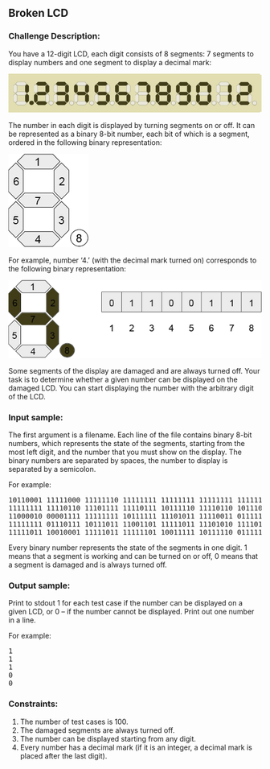 <h2>Broken LCD</h2>

<h3>Challenge Description:</h3>

<p>
    You have a 12-digit LCD, each digit consists of 8 segments: 7 segments to display numbers and one segment to display
    a decimal mark:
</p>

<p>
    <img src="assets/fig-1.png" alt="Figure 1">
</p>

<p>
    The number in each digit is displayed by turning segments on or off. It can be represented as a binary 8-bit number,
    each bit of which is a segment, ordered in the following binary representation:
</p>

<p>
    <img src="assets/fig-2.png" alt="Figure 2">
</p>

<p>
    For example, number &#x2018;4.&#x2019; (with the decimal mark turned on) corresponds to the following binary representation:
</p>

<p>
    <img src="assets/fig-3.png" alt="Figure 3">
</p>

<p>
    Some segments of the display are damaged and are always turned off. Your task is to determine whether a given number
    can be displayed on the damaged LCD. You can start displaying the number with the arbitrary digit of the LCD.
</p>

<h3>Input sample:</h3>

<p>
    The first argument is a filename. Each line of the file contains binary 8-bit numbers, which represents the state of
    the segments, starting from the most left digit, and the number that you must show on the display. The binary
    numbers are separated by spaces, the number to display is separated by a semicolon.
</p>
<p>
    For example:
</p>

<pre class="description-input-output">10110001 11111000 11111110 11111111 11111111 11111111 11111111 11101101 11111111 01111111 11110010 10100111;84.525784
11111111 11110110 11101111 11110111 10111110 11110110 10111011 10100111 11111100 01100100 11111101 01011110;5.57
11000010 00001111 11111111 10111111 11101011 11110011 01111110 11011111 11111111 11111111 11111001 01101110;857.71284
11111111 01110111 10111011 11001101 11111011 11101010 11110100 01001101 11011111 11111010 10010110 10111111;66.92
11111011 10010001 11111011 11111101 10011111 10111110 01111100 11011101 10111001 11111110 11101111 11110110;188.87</pre>

<p>
    Every binary number represents the state of the segments in one digit. 1 means that a segment is working and can be
    turned on or off, 0 means that a segment is damaged and is always turned off.
</p>

<h3>Output sample:</h3>

<p>
    Print to stdout 1 for each test case if the number can be displayed on a given LCD, or 0 &#x2013; if the number cannot be
    displayed. Print out one number in a line.
</p>
<p>
    For example:
</p>

<pre class="description-input-output">1
1
1
0
0</pre>

<h3>Constraints:</h3>
<ol>
<li>The number of test cases is 100.</li>
<li>The damaged segments are always turned off.</li>
<li>The number can be displayed starting from any digit.</li>
<li>Every number has a decimal mark (if it is an integer, a decimal mark is placed after the last digit).</li>
</ol>
